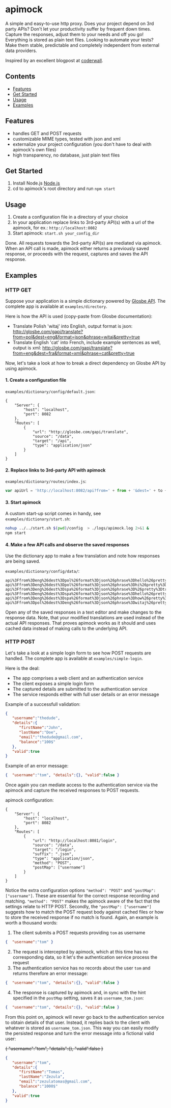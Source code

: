 # apimock
A simple and easy-to-use http proxy. Does your project depend on 3rd party APIs? Don't let your productivity suffer by frequent down times. Capture the responses, adjust them to your needs and off you go! Everything is stored as plain text files. Looking to automate your tests? Make them stable, predictable and completely independent from external data providers.

Inspired by an excellent blogpost at [coderwall](https://coderwall.com/p/ss80vw).

## Contents

- [Features](#features)
- [Get Started](#get-started)
- [Usage](#usage)
- [Examples](#examples)

## Features
* handles GET and POST requests
* customizable MIME types, tested with json and xml
* externalize your project configuration (you don't have to deal with apimock's own files)
* high transparency, no database, just plain text files

## Get Started
1. Install Node.js [Node.js](http://nodejs.org)
2. cd to apimock's root directory and run `npm start`

## Usage
1. Create a configuration file in a directory of your choice
2. In your application replace links to 3rd-party API(s) with a url of the apimock, for ex.:  `http://localhost:8082`
3. Start apimock:  `start.sh your_config_dir`

Done. All requests towards the 3rd-party API(s) are mediated via apimock. When an API call is made, apimock either returns a previously saved response, or proceeds with the request, captures and saves the API response.

## Examples
### HTTP GET
Suppose your application is a simple dictionary powered by [Glosbe API](http://glosbe.com/a-api). The complete app is available at `examples/directory`.

Here is how the API is used (copy-paste from Glosbe documentation):
* Translate Polish 'witaj' into English, output format is json: http://glosbe.com/gapi/translate?from=pol&dest=eng&format=json&phrase=witaj&pretty=true
* Translate English 'cat' into French, include example sentences as well, output is xml: http://glosbe.com/gapi/translate?from=eng&dest=fra&format=xml&phrase=cat&pretty=true

Now, let's take a look at how to break a direct dependency on Glosbe API by using apimock.

#### 1. Create a configuration file
`examples/dictionary/config/default.json`:
```
{
    "Server": {
        "host": "localhost",
        "port": 8082
    },
    "Routes": [
        {
            "url": "http://glosbe.com/gapi/translate",
            "source": "/data",
            "target": "/api",
            "type": "application/json"
        }
    ]
}
```

#### 2. Replace links to 3rd-party API with apimock
`examples/dictionary/routes/index.js`:

```javascript
var apiUrl = 'http://localhost:8082/api?from=' + from + '&dest=' + to + '&format=json&phrase=' + word + '&pretty=true';
```

#### 3. Start apimock
A custom start-up script comes in handy, see `examples/dictionary/start.sh`:

```bash
nohup ../../start.sh $(pwd)/config  > ./logs/apimock.log 2>&1 &
npm start
```

#### 4. Make a few API calls and observe the saved responses
Use the dictionary app to make a few translation and note how responses are being saved.

`examples/dictionary/config/data/`:
```
api%3Ffrom%3Deng%26dest%3Dpol%26format%3Djson%26phrase%3Dhello%26pretty%3Dtrue
api%3Ffrom%3Deng%26dest%3Dpol%26format%3Djson%26phrase%3Dhi%26pretty%3Dtrue
api%3Ffrom%3Deng%26dest%3Dspa%26format%3Djson%26phrase%3D%26pretty%3Dtrue
api%3Ffrom%3Deng%26dest%3Dspa%26format%3Djson%26phrase%3Dhello%26pretty%3Dtrue
api%3Ffrom%3Deng%26dest%3Dspa%26format%3Djson%26phrase%3Dhow%26pretty%3Dtrue
api%3Ffrom%3Dpol%26dest%3Deng%26format%3Djson%26phrase%3Dwitaj%26pretty%3Dtrue
```
Open any of the saved responses in a text editor and make changes to the response data. Note, that your modified translations are used instead of the actual API responses. That proves apimock works as it should and uses cached data instead of making calls to the underlying API.

### HTTP POST
Let's take a look at a simple login form to see how POST requests are handled. The complete app is available at `examples/simple-login`.

Here is the deal:
* The app comprises a web client and an authentication service
* The client exposes a simple login form
* The captured details are submitted to the authentication service
* The service responds either with full user details or an error message

Example of a successfull validation:
```json
{  
   "username":"thedude",
   "details":{  
      "firstName":"John",
      "lastName":"Doe",
      "email":"thedude@gmail.com",
      "balance":"100$"
   },
   "valid":true
}
```
Example of an error message:
```json
{  "username":"tom", "details":{}, "valid":false }
```
Once again you can mediate access to the authentication service via the apimock and capture the received responses to POST requests.

apimock configuration:
```
{
    "Server": {
        "host": "localhost",
        "port": 8082
    },
    "Routes": [
        {
            "url": "http://localhost:8081/login",
            "source": "/data",
            "target": "/login",
            "suffix": ".json",
            "type": "application/json",
            "method": "POST",
            "postMap": ["username"]
        }
    ]
}    
```
Notice the extra configuration options `"method": "POST"` and `"postMap": ["username"]`. These are essential for the correct response recording and matching. `"method": "POST"` makes the apimock aware of the fact that the settings relate to HTTP POST. Secondly, the `"postMap": ["username"]` suggests how to match the POST request body against cached files or how to store the received response if no match is found. Again, an example is worth a thousand words:

1. The client submits a POST requests providing `tom` as username
```json
{  "username":"tom" }
```
2. The request is intercepted by apimock, which at this time has no corresponding data, so it let's the authentication service process the request
3. The authentication service has no records about the user `tom` and returns therefore an error message:
```json
{  "username":"tom", "details":{}, "valid":false }
```
4. The response is captured by apimock and, in sync with the hint specified in the `postMap` setting, saves it as `username_tom.json`:
```json
{  "username":"tom", "details":{}, "valid":false }
```
From this point on, apimock will never go back to the authentication service to obtain details of that user. Instead, it replies back to the client with whatever is stored as `username_tom.json`. This way you can easily modify the persisted response and turn the error message into a fictional valid user:

~~{  "username":"tom", "details":{}, "valid":false }~~

```json
{  
   "username":"tom",
   "details":{  
      "firstName":"Tomas",
      "lastName":"Zezula",
      "email":"zezulatomas@gmail.com",
      "balance":"1000$"
   },
   "valid":true
}
```

